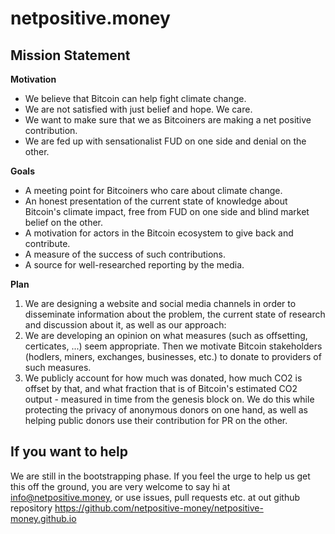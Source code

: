 # netpositive.money

## Mission Statement

**Motivation**

- We believe that Bitcoin can help fight climate change.
- We are not satisfied with just belief and hope. We care.
- We want to make sure that we as Bitcoiners are making a net positive contribution.
- We are fed up with sensationalist FUD on one side and denial on the other.

**Goals**

- A meeting point for Bitcoiners who care about climate change.
- An honest presentation of the current state of knowledge about Bitcoin's climate impact, free from FUD on one side and blind market belief on the other.
- A motivation for actors in the Bitcoin ecosystem to give back and contribute.
- A measure of the success of such contributions.
- A source for well-researched reporting by the media.

**Plan**

1. We are designing a website and social media channels in order to disseminate information about the problem, the current state of research and discussion about it, as well as our approach:
2. We are developing an opinion on what measures (such as offsetting, certicates, ...) seem appropriate. Then we motivate Bitcoin stakeholders (hodlers, miners, exchanges, businesses, etc.) to donate to providers of such measures.
3. We publicly account for how much was donated, how much CO2 is offset by that, and what fraction that is of Bitcoin's estimated CO2 output - measured in time from the genesis block on. We do this while protecting the privacy of anonymous donors on one hand, as well as helping public donors use their contribution for PR on the other.

## If you want to help

We are still in the bootstrapping phase. If you feel the urge to help us get this off the ground, you are very welcome to say hi at <info@netpositive.money>, or use issues, pull requests etc. at out github repository <https://github.com/netpositive-money/netpositive-money.github.io>
